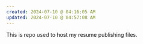 ```yaml
---
created: 2024-07-10 @ 04:16:05 AM
updated: 2024-07-10 @ 04:57:08 AM
---
```

This is repo used to host my resume publishing files.